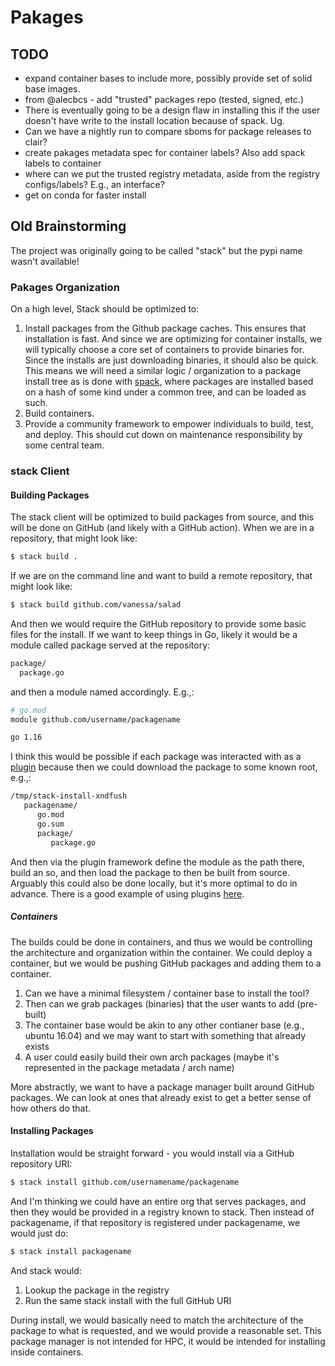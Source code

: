 # Pakages

## TODO

 - expand container bases to include more, possibly provide set of solid base images.
 - from @alecbcs - add "trusted" packages repo (tested, signed, etc.)
 - There is eventually going to be a design flaw in installing this if the user doesn't have write to the install location because of spack. Ug.
 - Can we have a nightly run to compare sboms for package releases to clair?
 - create pakages metadata spec for container labels? Also add spack labels to container
 - where can we put the trusted registry metadata, aside from the registry configs/labels? E.g., an interface?
 - get on conda for faster install

## Old Brainstorming

The project was originally going to be called "stack" but the pypi name wasn't available!

### Pakages Organization

On a high level, Stack should be optimized to:

1. Install packages from the Github package caches. This ensures that installation is fast. And since we are optimizing for container installs, we will typically choose a core set of containers to provide binaries for. Since the installs are just downloading binaries, it should also be quick. This means we will need a similar logic / organization to a package install tree as is done with [spack](https://github.com/spack/spack), where packages are installed based on a hash of some kind under a common tree, and can be loaded as such.
2. Build containers.
3. Provide a community framework to empower individuals to build, test, and deploy. This should cut down on maintenance responsibility by some central team.

### stack Client

#### Building Packages

The stack client will be optimized to build packages from source, and this will be done
on GitHub (and likely with a GitHub action). When we are in a repository, that might look like:

```bash
$ stack build .
```

If we are on the command line and want to build a remote repository, that might look like:

```bash
$ stack build github.com/vanessa/salad
```

And then we would require the GitHub repository to provide some basic files for the install.
If we want to keep things in Go, likely it would be a module called package served at the repository:

```bash
package/
  package.go
```

and then a module named accordingly. E.g.,:

```bash
# go.mod
module github.com/username/packagename

go 1.16
```

I think this would be possible if each package was interacted with as a [plugin](https://github.com/vladimirvivien/go-plugin-example)
because then we could download the package to some known root, e.g.,:

```bash
/tmp/stack-install-xndfush
   packagename/
      go.mod
      go.sum
      package/
         package.go
```

And then via the plugin framework define the module as the path there, build an so, and then
load the package to then be built from source. Arguably this could also be done locally,
but it's more optimal to do in advance. There is a good example of using plugins [here](https://github.com/vladimirvivien/go-plugin-example/blob/b5d9c4134805a908c1b1320951cc3dd6d64d851c/greeter.go#L32).


##### Containers

The builds could be done in containers, and thus we would be controlling the architecture
and organization within the container. We could deploy a container, but we would be pushing GitHub
packages and adding them to a container.

1. Can we have a minimal filesystem / container base to install the tool?
2. Then can we grab packages (binaries) that the user wants to add (pre-built)
3. The container base would be akin to any other contianer base (e.g., ubuntu 16.04) and we may want to start with something that already exists
4. A user could easily build their own arch packages (maybe it's represented in the package metadata / arch name)

More abstractly, we want to have a package manager built around GitHub packages.
We can look at ones that already exist to get a better sense of how others do that.

#### Installing Packages

Installation would be straight forward - you would install via a GitHub repository URI:

```bash
$ stack install github.com/usernamename/packagename
```
And I'm thinking we could have an entire org that serves packages, and then they would be provided
in a registry known to stack. Then instead of packagename, if that repository is registered under packagename,
we would just do:

```bash
$ stack install packagename
```

And stack would:

1. Lookup the package in the registry
2. Run the same stack install with the full GitHub URI

During install, we would basically need to match the architecture of the package
to what is requested, and we would provide a reasonable set. This package manager is not
intended for HPC, it would be intended for installing inside containers.
